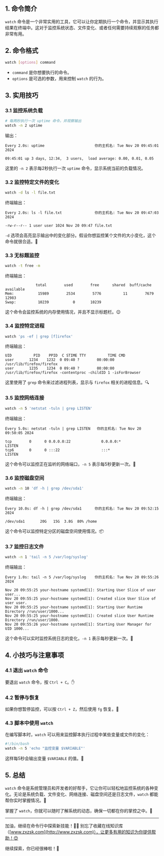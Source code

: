 



## 1. 命令简介

`watch` 命令是一个非常实用的工具，它可以让你定期执行一个命令，并显示其执行结果在终端中。这对于监控系统状态、文件变化、或者任何需要持续观察的任务都非常有用。

## 2. 命令格式

```bash
watch [options] command
```

- `command` 是你想要执行的命令。
- `options` 是可选的参数，用来控制 `watch` 的行为。

## 3. 实用技巧

### 3.1 **监控系统负载**

```bash
# 每两秒执行一次 uptime 命令，并观察输出
watch -n 2 uptime
```

输出：

```
Every 2.0s: uptime                       你的主机名: Tue Nov 20 09:45:01 2024

09:45:01 up 3 days, 12:34,  3 users,  load average: 0.00, 0.01, 0.05
```

这里的 `-n 2` 表示每2秒执行一次 `uptime` 命令，显示系统当前的负载情况。



### 3.2 **监控特定文件的变化**

```bash
watch -d ls -l file.txt
```

终端输出：

```
Every 2.0s: ls -l file.txt               你的主机名: Tue Nov 20 09:47:03 2024

-rw-r--r-- 1 user user 1024 Nov 20 09:47 file.txt
```

`-d` 选项会高亮显示输出中的变化部分。假设你想监控某个文件的大小变化，这个命令就很合适。📝

### 3.3 **无标题监控**

```bash
watch -t free -m
```

终端输出：

```
              total        used        free      shared  buff/cache   available
Mem:           15989        2534        5776          11        7679       12983
Swap:          10239           0       10239
```

这个命令会监控系统的内存使用情况，并且不显示标题栏。😉

### 3.4 **监控特定进程**

```bash
watch 'ps -ef | grep [f]irefox'
```

终端输出：

```
UID          PID    PPID  C STIME TTY          TIME CMD
user       1234    1232  0 09:40 ?        00:00:00 /usr/lib/firefox/firefox
user       1235    1234  0 09:40 ?        00:00:00 /usr/lib/firefox/firefox -contentproc -childID 1 -isForBrowser
```

这里使用了 `grep` 命令来过滤进程列表，显示与 `firefox` 相关的进程信息。🔍

### 3.5 **监控网络连接**

```bash
watch -n 5 'netstat -tuln | grep LISTEN'
```

终端输出：

```
Every 5.0s: netstat -tuln | grep LISTEN   你的主机名: Tue Nov 20 09:50:05 2024

tcp        0      0 0.0.0.0:22              0.0.0.0:*               LISTEN
tcp6       0      0 :::22                   :::*                    LISTEN
```

这个命令可以监控正在监听的网络端口，`-n 5` 表示每5秒更新一次。📡

### 3.6 **监控磁盘空间**

```bash
watch -n 10 'df -h | grep /dev/sda1'
```

终端输出：

```
Every 10.0s: df -h | grep /dev/sda1      你的主机名: Tue Nov 20 09:52:15 2024

/dev/sda1       20G   15G  3.8G  80% /home
```

这个命令可以监控特定分区的磁盘空间使用情况。📦

### 3.7 **监控日志文件**

```bash
watch -n 1 'tail -n 5 /var/log/syslog'
```

终端输出：

```
Every 1.0s: tail -n 5 /var/log/syslog    你的主机名: Tue Nov 20 09:55:26 2024

Nov 20 09:55:25 your-hostname systemd[1]: Starting User Slice of user user...
Nov 20 09:55:25 your-hostname systemd[1]: Created slice User Slice of user user.
Nov 20 09:55:25 your-hostname systemd[1]: Starting User Runtime Directory /run/user/1000...
Nov 20 09:55:25 your-hostname systemd[1]: Created slice User Runtime Directory /run/user/1000.
Nov 20 09:55:26 your-hostname systemd[1]: Starting User Manager for UID 1000...
```

这个命令可以实时监控系统日志的变化，`-n 1` 表示每秒更新一次。📜

## 4. 小技巧与注意事项

### 4.1 **退出 `watch` 命令**

要退出 `watch` 命令，按 `Ctrl + C`。✋

### 4.2 **暂停与恢复**

如果你想暂停监控，可以按 `Ctrl + Z`，然后使用 `fg` 恢复。🔄

### 4.3 **脚本中使用 `watch`**

在编写脚本时，`watch` 可以用来监控脚本执行过程中某些变量或文件的变化：

```bash
#!/bin/bash
watch -n 5 'echo "监控变量 $VARIABLE"'
```

这样每5秒会输出变量 `$VARIABLE` 的值。📜

## 5. 总结

`watch` 命令是系统管理员和开发者的好帮手，它让你可以轻松地监控系统的各种变化。无论是系统负载、文件变化、网络连接、磁盘空间还是日志文件，`watch` 都能帮你实时掌握情况。📂

掌握了 `watch`，你就可以随时了解系统的动态，确保一切都在你的掌控之中。🎯

---

加油，继续在命令行中探索新技能！💪🏻 别忘了收藏在线知识库（[www.zxzsk.com](http://www.zxzsk.com)），让更多有用的知识为你提供帮助！😊

继续探索，你已经很棒啦！🌟